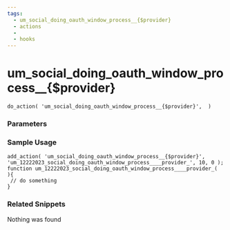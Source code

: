 ```yaml
---
tags: 
  - um_social_doing_oauth_window_process__{$provider}
  - actions
  - 
  - hooks
---
```

# um\_social\_doing\_oauth\_window\_process\_\_{$provider}

``` php:no-line-numbers
do_action( 'um_social_doing_oauth_window_process__{$provider}',  )
```
<div class='hook-sep'></div>

### Parameters

<div class='hook-sep'></div>



### Sample Usage

``` php:no-line-numbers
add_action( 'um_social_doing_oauth_window_process__{$provider}', 'um_12222023_social_doing_oauth_window_process____provider_', 10, 0 );
function um_12222023_social_doing_oauth_window_process____provider_(  ){
 // do something
}
```
<div class='hook-sep'></div>



### Related Snippets

Nothing was found

